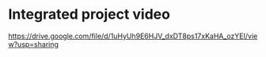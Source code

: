 # Integrated project video

https://drive.google.com/file/d/1uHyUh9E6HJV_dxDT8ps17xKaHA_ozYEI/view?usp=sharing 
